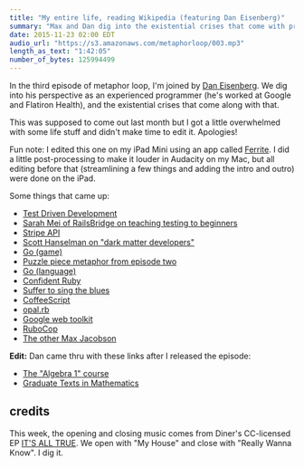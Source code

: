```yaml
---
title: "My entire life, reading Wikipedia (featuring Dan Eisenberg)"
summary: "Max and Dan dig into the existential crises that come with programming"
date: 2015-11-23 02:00 EDT
audio_url: "https://s3.amazonaws.com/metaphorloop/003.mp3"
length_as_text: "1:42:05"
number_of_bytes: 125994499
---
```


In the third episode of metaphor loop, I'm joined by [Dan Eisenberg][twitter].
We dig into his perspective as an experienced programmer (he's worked at Google
and Flatiron Health), and the existential crises that come along with that.

[twitter]: https://twitter.com/dseisenberg

This was supposed to come out last month but I got a little overwhelmed with
some life stuff and didn't make time to edit it. Apologies!

Fun note: I edited this one on my iPad Mini using an app called [Ferrite][]. I
did a little post-processing to make it louder in Audacity on my Mac, but all
editing before that (streamlining a few things and adding the intro and outro)
were done on the iPad.

[Ferrite]: https://sixcolors.com/post/2015/11/editing-podcasts-on-ios-with-ferrite/

Some things that came up:

* [Test Driven Development](https://en.wikipedia.org/wiki/Test-driven_development)
* [Sarah Mei of RailsBridge on teaching testing to beginners](https://twitter.com/sarahmei/status/621904223051997184)
* [Stripe API](https://stripe.com/docs/api#intro)
* [Scott Hanselman on "dark matter developers"](http://www.hanselman.com/blog/DarkMatterDevelopersTheUnseen99.aspx)
* [Go (game)](https://en.wikipedia.org/wiki/Go_%28game%29)
* [Puzzle piece metaphor from episode two](/metaphorloop/2/)
* [Go (language)](https://golang.org/)
* [Confident Ruby](http://www.confidentruby.com/)
* [Suffer to sing the blues](https://www.youtube.com/watch?v=nE_lXJyHlSI)
* [CoffeeScript](http://coffeescript.org/)
* [opal.rb](http://opalrb.org/)
* [Google web toolkit](http://www.gwtproject.org/)
* [RuboCop](https://github.com/bbatsov/rubocop)
* [The other Max Jacobson](http://lasvegassun.com/vegasdeluxe/2014/sep/29/max-jacobson-makes-appearance-carson-kitchen-fundr/)

**Edit:** Dan came thru with these links after I released the episode:

* [The "Algebra 1" course](http://www.math.cmu.edu/~rami/610.S05.desc.html)
* [Graduate Texts in Mathematics](https://books.google.com/books?id=t6N_tOQhafoC&printsec=frontcover#v=onepage&q&f=false)

## credits

This week, the opening and closing music comes from Diner's CC-licensed EP
[IT'S ALL TRUE](http://www.quoteunquoterecords.com/qur082.htm). We open with
"My House" and close with "Really Wanna Know". I dig it.

